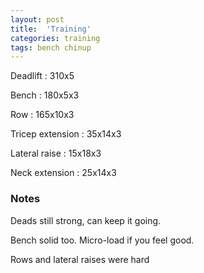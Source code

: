 ```yaml
---
layout: post
title:  'Training'
categories: training
tags: bench chinup
---
```


Deadlift  :  310x5

Bench : 180x5x3

Row : 165x10x3

Tricep extension  :  35x14x3

Lateral raise  :  15x18x3

Neck extension  :  25x14x3

### Notes

Deads still strong, can keep it going.

Bench solid too. Micro-load if you feel good.

Rows and lateral raises were hard
